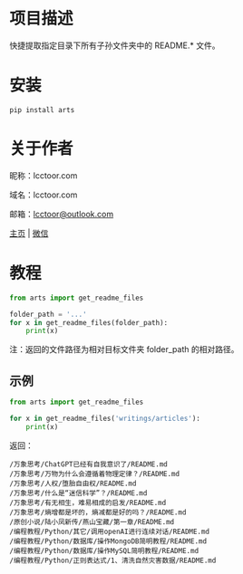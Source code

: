 # 项目描述

快捷提取指定目录下所有子孙文件夹中的 README.* 文件。

# 安装

```
pip install arts
```

# 关于作者

昵称：lcctoor.com

域名：lcctoor.com

邮箱：lcctoor@outlook.com

[主页](https://lcctoor.github.io/me/) | [微信](https://lcctoor.github.io/me/author/WeChatQR-max.jpg)

# 教程

```python
from arts import get_readme_files

folder_path = '...'
for x in get_readme_files(folder_path):
    print(x)
```

注：返回的文件路径为相对目标文件夹 folder_path 的相对路径。

## 示例

```python
from arts import get_readme_files

for x in get_readme_files('writings/articles'):
    print(x)
```

返回：

```
/万象思考/ChatGPT已经有自我意识了/README.md
/万象思考/万物为什么会遵循着物理定律？/README.md
/万象思考/人权/堕胎自由权/README.md
/万象思考/什么是“迷信科学”？/README.md
/万象思考/有无相生，难易相成的启发/README.md
/万象思考/熵增都是坏的，熵减都是好的吗？/README.md
/原创小说/陆小凤新传/燕山宝藏/第一章/README.md
/编程教程/Python/其它/调用openAI进行连续对话/README.md
/编程教程/Python/数据库/操作MongoDB简明教程/README.md
/编程教程/Python/数据库/操作MySQL简明教程/README.md
/编程教程/Python/正则表达式/1、清洗自然灾害数据/README.md
```
